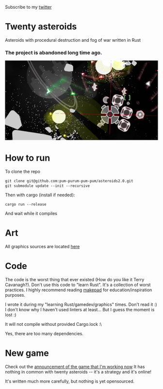 Subscribe to my [twitter](https://twitter.com/VladZhukov0)
# Twenty asteroids
Asteroids with procedural destruction and fog of war written in Rust

### The project is abandoned long time ago.

![twenty asteroids](cover.png "Twenty asteroids")

# How to run

To clone the repo
```
git clone git@github.com:pum-purum-pum-pum/asteroids2.0.git
git submodule update --init --recursive
```

Then with cargo (install if needed):
```
cargo run --release
```
And wait while it compiles 

# Art
All graphics sources are located  [here](https://github.com/pum-purum-pum-pum/twenty_assets)

# Code
The code is the worst thing that ever existed (How do you like it Terry Cavanagh?). 
Don't use this code to "learn Rust". It's a collection of worst practices. I highly recommend reading [makepad](https://github.com/makepad/makepad) for education/inspiration purposes.

I wrote it during my "learning Rust/gamedev/graphics" times. Don't read it :) I don't know why I haven't used linters at least... But I guess the moment is lost :)

It will not compile without provided Cargo.lock :\ 

Yes, there are too many dependencies.

# New game
Check out the [announcement of the game that I'm working now](https://twitter.com/VladZhukov0/status/1288091150339969024?s=20)
It has nothing in common with twenty asteroids -- it's a strategy and it's online! 

It's written much more carefully, but nothing is yet opensourced.
